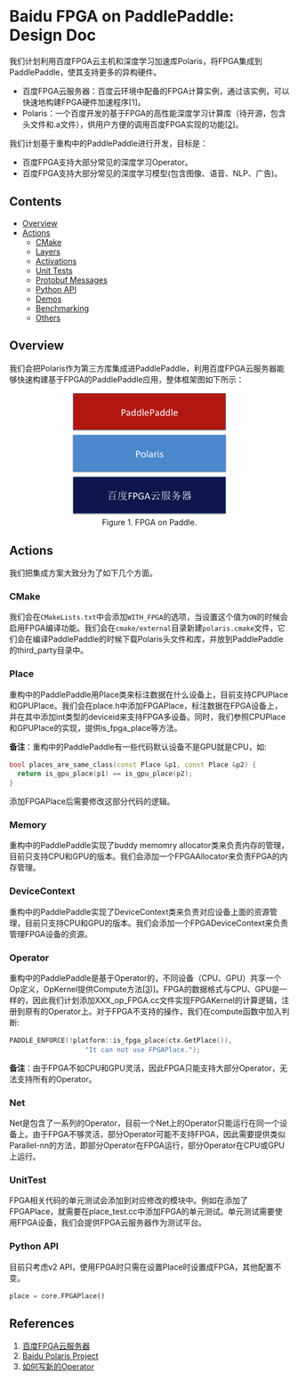 # Baidu FPGA on PaddlePaddle: Design Doc

我们计划利用百度FPGA云主机和深度学习加速库Polaris，将FPGA集成到PaddlePaddle，使其支持更多的异构硬件。
- 百度FPGA云服务器：百度云环境中配备的FPGA计算实例，通过该实例，可以快速地构建FPGA硬件加速程序[1]。
- Polaris：一个百度开发的基于FPGA的高性能深度学习计算库（待开源，包含头文件和.a文件），供用户方便的调用百度FPGA实现的功能\[[2](#references)\]。


我们计划基于重构中的PaddlePaddle进行开发，目标是：

- 百度FPGA支持大部分常见的深度学习Operator。
- 百度FPGA支持大部分常见的深度学习模型(包含图像、语音、NLP、广告)。


## Contents

- [Overview](#overview)
- [Actions](#actions)
 	- [CMake](#cmake)
	- [Layers](#layers)
	- [Activations](#activations)
	- [Unit Tests](#unit-tests)
	- [Protobuf Messages](#protobuf-messages)
	- [Python API](#python-api)
	- [Demos](#demos)
	- [Benchmarking](#benchmarking)
	- [Others](#others)

## Overview

我们会把Polaris作为第三方库集成进PaddlePaddle，利用百度FPGA云服务器能够快速构建基于FPGA的PaddlePaddle应用，整体框架图如下所示：
<div align="center">
<img src="image/overview.png" width=280><br/>
Figure 1. FPGA on Paddle.
</div>

## Actions
我们把集成方案大致分为了如下几个方面。

### CMake
我们会在`CMakeLists.txt`中会添加`WITH_FPGA`的选项，当设置这个值为`ON`的时候会启用FPGA编译功能。我们会在`cmake/external`目录新建`polaris.cmake`文件，它们会在编译PaddlePaddle的时候下载Polaris头文件和库，并放到PaddlePaddle的third_party目录中。

### Place
重构中的PaddlePaddle用Place类来标注数据在什么设备上，目前支持CPUPlace和GPUPlace。我们会在place.h中添加FPGAPlace，标注数据在FPGA设备上，并在其中添加int类型的deviceid来支持FPGA多设备。同时，我们参照CPUPlace和GPUPlace的实现，提供is_fpga_place等方法。

**备注**：重构中的PaddlePaddle有一些代码默认设备不是GPU就是CPU，如:
```C++
bool places_are_same_class(const Place &p1, const Place &p2) {
  return is_gpu_place(p1) == is_gpu_place(p2);
}
```
添加FPGAPlace后需要修改这部分代码的逻辑。

### Memory 
重构中的PaddlePaddle实现了buddy memomry allocator类来负责内存的管理，目前只支持CPU和GPU的版本。我们会添加一个FPGAAllocator来负责FPGA的内存管理。

### DeviceContext
重构中的PaddlePaddle实现了DeviceContext类来负责对应设备上面的资源管理，目前只支持CPU和GPU的版本。我们会添加一个FPGADeviceContext来负责管理FPGA设备的资源。

### Operator 
重构中的PaddlePaddle是基于Operator的，不同设备（CPU、GPU）共享一个Op定义，OpKernel提供Compute方法\[[3](#references))\]。FPGA的数据格式与CPU、GPU是一样的，因此我们计划添加XXX_op_FPGA.cc文件实现FPGAKernel的计算逻辑，注册到原有的Operator上。对于FPGA不支持的操作，我们在compute函数中加入判断:
```C++
PADDLE_ENFORCE(!platform::is_fpga_place(ctx.GetPlace()),
                   "It can not use FPGAPlace.");
```

**备注**：由于FPGA不如CPU和GPU灵活，因此FPGA只能支持大部分Operator，无法支持所有的Operator。

### Net
Net是包含了一系列的Operator，目前一个Net上的Operator只能运行在同一个设备上。由于FPGA不够灵活，部分Operator可能不支持FPGA，因此需要提供类似Parallel-nn的方法，即部分Operator在FPGA运行，部分Operator在CPU或GPU上运行。

### UnitTest 
FPGA相关代码的单元测试会添加到对应修改的模块中。例如在添加了FPGAPlace，就需要在place_test.cc中添加FPGA的单元测试。单元测试需要使用FPGA设备，我们会提供FPGA云服务器作为测试平台。

### Python API
目前只考虑v2 API，使用FPGA时只需在设置Place时设置成FPGA，其他配置不变。
```python
place = core.FPGAPlace()
```

## References
1. [百度FPGA云服务器](https://cloud.baidu.com/product/fpga.html)
2. [Baidu Polaris Project](http://fpga.baidu.com/)
3. [如何写新的Operator](https://github.com/PaddlePaddle/Paddle/blob/develop/doc/howto/dev/new_op_cn.md#%E5%AE%9A%E4%B9%89OpKernel%E7%B1%BB)
